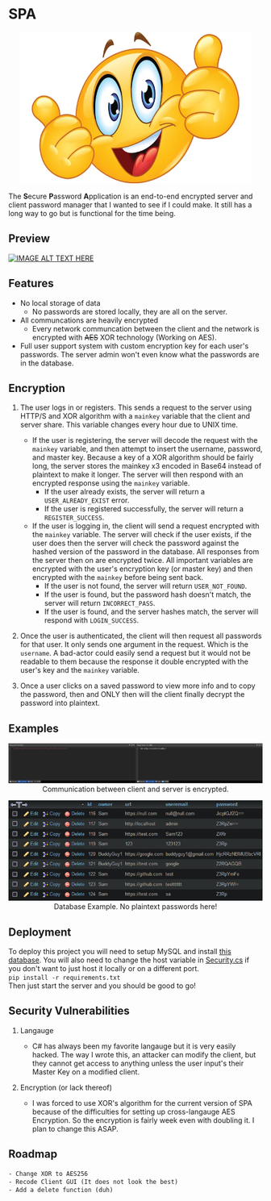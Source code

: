 
# SPA

<p align="center">
  <img width="460" height="300" src="https://raw.githubusercontent.com/sstock2005/SPA/main/emoji.png">
</p>

The **S**ecure **P**assword **A**pplication is an end-to-end encrypted server and client password manager that I wanted to see if I could make. It still has a long way to go but is functional for the time being.

## Preview
[![IMAGE ALT TEXT HERE](https://img.youtube.com/vi/SMrAYdFVFSI/0.jpg)](https://www.youtube.com/watch?v=SMrAYdFVFSI)


## Features

- No local storage of data
    - No passwords are stored locally, they are all on the server.
- All communcations are heavily encrypted
    - Every network communcation between the client and the network is encrypted with ~~AES~~ XOR technology (Working on AES).
- Full user support system with custom encryption key for each user's passwords. The server admin won't even know what the passwords are in the database.

## Encryption

1. The user logs in or registers. This sends a request to the server using HTTP/S and XOR algorithm with a `mainkey` variable that the client and server share. This variable changes every hour due to UNIX time.
    - If the user is registering, the server will decode the request with the `mainkey` variable, and then attempt to insert the username, password, and master key. Because a key of a XOR algorithm should be fairly long, the server stores the mainkey x3 encoded in Base64 instead of plaintext to make it longer. The server will then respond with an encrypted response using the `mainkey` variable.
        - If the user already exists, the server will return a `USER_ALREADY_EXIST` error.
        - If the user is registered successfully, the server will return a `REGISTER_SUCCESS`.
    - If the user is logging in, the client will send a request encrypted with the `mainkey` variable. The server will check if the user exists, if the user does then the server will check the password against the hashed version of the password in the database. All responses from the server then on are encrypted twice. All important variables are encrypted with the user's encryption key (or master key) and then encrypted with the `mainkey` before being sent back.
        - If the user is not found, the server will return `USER_NOT_FOUND`.
        - If the user is found, but the password hash doesn't match, the server will return `INCORRECT_PASS`.
        - If the user is found, and the server hashes match, the server will respond with `LOGIN_SUCCESS`.

2. Once the user is authenticated, the client will then request all passwords for that user. It only sends one argument in the request. Which is the `username`. A bad-actor could easily send a request but it would not be readable to them because the response it double encrypted with the user's key and the `mainkey` variable.

3. Once a user clicks on a saved password to view more info and to copy the password, then and ONLY then will the client finally decrypt the password into plaintext.

## Examples
<p align="center">
  <img src="https://raw.githubusercontent.com/sstock2005/SPA/main/encryption.png">
Communication between client and server is encrypted.
</p>

<p align="center">
  <img src="https://raw.githubusercontent.com/sstock2005/SPA/main/database_example.png">
<br>Database Example. No plaintext passwords here!
</p>

## Deployment

To deploy this project you will need to setup MySQL and install [this database](https://github.com/sstock2005/SPA/raw/main/server/database.sql).
You will also need to change the host variable in [Security.cs](https://github.com/sstock2005/SPA/blob/main/client/Security.cs) if you don't want to just host it locally or on  a different port.  
`pip install -r requirements.txt`  
Then just start the server and you should be good to go!  

## Security Vulnerabilities

1. Langauge
    - C# has always been my favorite langauge but it is very easily hacked. The way I wrote this, an attacker can modify the client, but they cannot get access to anything unless the user input's their Master Key on a modified client.

2. Encryption (or lack thereof)
    - I was forced to use XOR's algorithm for the current version of SPA because of the difficulties for setting up cross-langauge AES Encryption. So the encryption is fairly week even with doubling it. I plan to change this ASAP.

## Roadmap
```
- Change XOR to AES256
- Recode Client GUI (It does not look the best)
- Add a delete function (duh)
```
